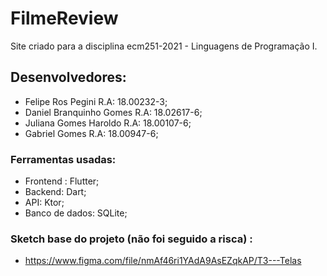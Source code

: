 # FilmeReview
Site criado para a disciplina  ecm251-2021 - Linguagens de Programação I.

## Desenvolvedores:
- Felipe Ros Pegini R.A: 18.00232-3;
- Daniel Branquinho Gomes R.A: 18.02617-6;
- Juliana Gomes Haroldo R.A: 18.00107-6;
- Gabriel Gomes R.A: 18.00947-6;

### Ferramentas usadas:
- Frontend : Flutter;
- Backend: Dart;
- API: Ktor;
- Banco de dados: SQLite;

### Sketch base do projeto (não foi seguido a risca) :
- https://www.figma.com/file/nmAf46ri1YAdA9AsEZqkAP/T3---Telas

